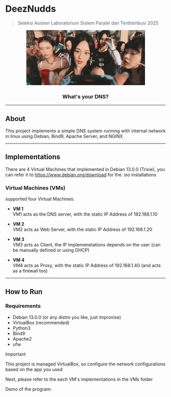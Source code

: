 # DeezNudds

> Seleksi Asisten Laboratorium Sistem Paralel dan Terdistribusi 2025
<p align="center">
    <img src="./etc/newjeans-eta.gif">
</p>
    <h3 align="center">What's your DNS?</h3>

---

## About <a name="about"></a>

<p align="justify">This project implements a simple DNS system running with internal network in linux using Debian, Bind9, Apache Server, and NGINX </p>

---

## Implementations <a name="algorithms"></a>

There are 4 Virtual Machines that implemented in Debian 13.0.0 (Trixie), you can refer it to https://www.debian.org/download for the .iso installations

### Virtual Machines (VMs)  
supported four Virtual Machines:

- **VM 1**  
  VM1 acts as the DNS server, with the static IP Address of 192.168.1.10

- **VM 2**  
  VM2 acts as Web Server, with the static IP Address of 192.168.1.20

- **VM 3**  
  VM3 acts as Client, the IP implemenetations depends on the user (can be manually defined or using DHCP)

- **VM 4**  
  VM4 acts as Proxy, with the static IP Address of 192.168.1.40 (and acts as a firewall too)
--- 

## How to Run <a name="how-to-run"></a>

### Requirements
- Debian 13.0.0 (or any distro you like, just improvise)
- VirtualBox (recommended)
- Python3
- Bind9
- Apache2
- ufw

> [!IMPORTANT]
> This project is managed VirtualBox, so configure the network configurations based on the app you used

Next, please refer to the each VM's implementations in the VMs folder

Demo of the program: 

